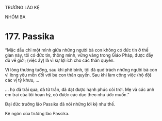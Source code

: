 TRƯỞNG LÃO KỆ

NHÓM BA

# 177. Passika

“Mặc dầu chỉ một mình giữa những người bà con không có đức tin ở thế gian này, tôi có đức tin, thông minh, vững vàng trong Giáo Pháp, được đầy đủ về giới; (việc ấy) là vì sự lợi ích cho các thân quyến.

Vì lòng thương tưởng, sau khi phê bình, tôi đã quở trách những người bà con vì lòng yêu mến đối với bà con thân quyến. Sau khi làm công việc (hộ độ) các vị tỳ khưu, …

… họ đã trải qua, đã từ trần, đã đạt được hạnh phúc cõi trời. Mẹ và các anh em trai của tôi hoan hỷ, có được các dục theo như ước muốn.”

Đại đức trưởng lão Passika đã nói những lời kệ như thế.

Kệ ngôn của trưởng lão Passika.
